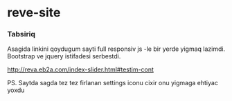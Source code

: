 # reve-site

### Tabsiriq

Asagida linkini qoydugum sayti full responsiv js -le bir yerde yigmaq lazimdi. Bootstrap ve jquery istifadesi serbestdi.

http://reva.eb2a.com/index-slider.html#testim-cont

PS. Saytda sagda tez tez firlanan settings iconu cixir onu yigmaga ehtiyac yoxdu
